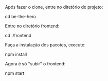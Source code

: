 Após fazer o clone, entre no diretório do projeto:

cd be-the-hero

Entre no diretório frontend:

cd ./frontend

Faça a instalação dos pacotes, execute:

npm install

Agora é só "subir" o frontend:

npm start

